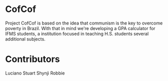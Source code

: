 # CofCof
Project CofCof is based on the idea that communism is the key to overcome poverty in Brazil. With that in mind we're developing a GPA calculator for IFMS students, a institution focused in teaching H.S. students several additional subjects.

# Contributors

Luciano Stuart 
Shynji Robbie
